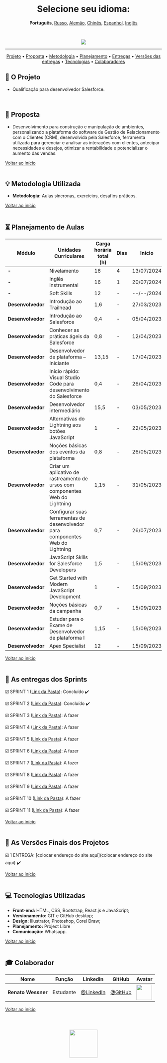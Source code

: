 <br>

<h1 align="center">
    Selecione seu idioma: 
</h1>
<p align="center">
    <strong>Português</strong>, 
    <a href="https://github.com/renato-wessmer/FAT/blob/main/README_Russian.md">Russo</a>, 
    <a href="https://github.com/renato-wessmer/FAT/blob/main/README_German.md">Alemão</a>, 
    <a href="https://github.com/renato-wessmer/FAT/blob/main/README_Chinese.md">Chinês</a>, 
    <a href="https://github.com/renato-wessmer/FAT/blob/main/README_Spanish.md">Espanhol</a>, 
    <a href="https://github.com/renato-wessmer/FAT/blob/main/README_English.md">Inglês</a>
</p>

<br>

<p align="center">
      <img src="/Imagens Geral/tech.JPG">
<p align="center">

<hr>

<p align="center">
  <a href ="#rocket-o-projeto">Projeto</a>  •
  <a href ="#dart-proposta">Proposta</a>  •
  <a href ="#bulb-metodologia-utilizada">Metodologia</a>  •
  <a href ="#hourglass_flowing_sand-planejamento-de-aulas">Planejamento</a>  •
  <a href ="#calendar-as-entregas-dos-sprints">Entregas</a>  •
  <a href ="#camera_flash-as-versões-finais-dos-projetos">Versões das entregas</a>  •
  <a href ="#computer-tecnologias-utilizadas">Tecnologias</a>  •
  <a href ="#mortar_board-colaborador">Colaboradores</a>
</p>

## :rocket: O Projeto

* Qualificação para desenvolvedor Salesforce.
<br>

## :dart: Proposta

* Desenvolvimento para construção e manipulação de ambientes, personalizando a plataforma do software de Gestão de Relacionamento com o Clientes (CRM), desenvolvida pela Salesforce, ferramenta utilizada para gerenciar e analisar as interações com clientes, antecipar necessidades e desejos, otimizar a rentabilidade e potencializar o aumento das vendas.

<a href ="#pushpin-início">Voltar ao início</a>  
<br>

## :bulb: Metodologia Utilizada

* **Metodologia:** Aulas síncronas, exercícios, desafios práticos.

<a href ="#pushpin-início">Voltar ao início</a>  
<br> 

## :hourglass_flowing_sand: Planejamento de Aulas
      
|Módulo|Unidades Curriculares |Carga horária total (h)|Dias|Início| Término|
| -------- |-------- |-------- |-------- |-------- | -------- |
|**-**|Nivelamento|16|4|13/07/2024 | 03/08/2024 |
|**-**|Inglês instrumental| 16 | 1 | 20/07/2024 | --/--/2024 |
|**-**|Soft Skills|12|-| --/--/2024 | --/--/2024 |
|**Desenvolvedor**|Introdução ao Trailhead|1,6|-|27/03/2023|04/04/2023|
|**Desenvolvedor**|Introdução ao Salesforce|0,4|-|05/04/2023|11/04/2023|
|**Desenvolvedor**|Conhecer as práticas ágeis da Salesforce|0,8|-|12/04/2023|14/04/2023|
|**Desenvolvedor**|Desenvolvedor de plataforma – Iniciante|13,15|-|17/04/2023|25/04/2023|
|**Desenvolvedor**|Início rápido: Visual Studio Code para desenvolvimento do Salesforce|0,4|-|26/04/2023|02/05/2023|
|**Desenvolvedor**|Desenvolvedor intermediário|15,5|-|03/05/2023|19/05/2023|
|**Desenvolvedor**|Alternativas do Lightning aos botões JavaScript|1|-|22/05/2023|25/05/2023|
|**Desenvolvedor**|Noções básicas dos eventos da plataforma|0,8|-|26/05/2023|30/05/2023|
|**Desenvolvedor**|Criar um aplicativo de rastreamento de ursos com componentes Web do Lightning|1,15|-|31/05/2023|25/07/2023|
|**Desenvolvedor**|Configurar suas ferramentas de desenvolvedor para componentes Web do Lightning|0,7|-|26/07/2023|14/09/2023|
|**Desenvolvedor**|JavaScript Skills for Salesforce Developers|1,5|-|15/09/2023|03/10/2023|
|**Desenvolvedor**|Get Started with Modern JavaScript Development|1|-|15/09/2023|03/10/2023|
|**Desenvolvedor**|Noções básicas da campanha|0,7|-|15/09/2023|03/10/2023|
|**Desenvolvedor**|Estudar para o Exame de Desenvolvedor de plataforma I|1,15|-|15/09/2023|03/10/2023|
|**Desenvolvedor**|Apex Specialist|12|-|15/09/2023|03/10/2023|

<a href ="#pushpin-início">Voltar ao início</a>  
<br>










## :calendar: As entregas dos Sprints

☑️ SPRINT 1 ([Link da Pasta](https://github.com/renato-wessmer/SENAI-Front-End/tree/main/02%20-%20Metodologias%20%C3%A1geis/Entrega)): Concluído :heavy_check_mark:

☑️ SPRINT 2 ([Link da Pasta](https://github.com/renato-wessmer/SENAI-Front-End/tree/main/04%20-%20Versionamento/04a_Atividade_1)): Concluído :heavy_check_mark:

☑️ SPRINT 3 ([Link da Pasta]()): A fazer 

☑️ SPRINT 4 ([Link da Pasta]()): A fazer 

☑️ SPRINT 5 ([Link da Pasta]()): A fazer 

☑️ SPRINT 6 ([Link da Pasta]()): A fazer 

☑️ SPRINT 7 ([Link da Pasta]()): A fazer 

☑️ SPRINT 8 ([Link da Pasta]()): A fazer 

☑️ SPRINT 9 ([Link da Pasta]()): A fazer 

☑️ SPRINT 10 ([Link da Pasta]()): A fazer 

☑️ SPRINT 11 ([Link da Pasta]()): A fazer 

<a href ="#pushpin-início">Voltar ao início</a>  
<br> 

## :camera_flash: As Versões Finais dos Projetos

☑️ 1 ENTREGA: [colocar endereço do site aqui](colocar endereço do site aqui) :heavy_check_mark:

<a href ="#pushpin-início">Voltar ao início</a>  
<br> 

## :computer: Tecnologias Utilizadas

* **Front-end:** HTML, CSS, Bootstrap, React.js e JavaScript;   
* **Versionamento:** GIT e GitHub desktop;           
* **Design:** Illustrator, Photoshop, Corel Draw;
* **Planejamento:** Project Libre
* **Comunicação:** Whatsapp.

<a href ="#pushpin-início">Voltar ao início</a>  
<br>     
      
## :mortar_board: Colaborador

|Nome|Função|Linkedin|GitHub|Avatar|
| -------- |-------- |-------- |-------- |-------- |
|**Renato Wessner**|Estudante| [@LinkedIn](https://www.linkedin.com/in/renato-wessmer-dev-gpti/)|[@GitHub](https://github.com/renato-wessmer)|<img src = "/Imagens Geral/renato.png" width="50" height="50"/>|

<a href ="#pushpin-início">Voltar ao início</a>  
<br>

<h1 align="center"> <img src = "Imagens Geral/senai-logo-2.png" height="90" /></h1>    